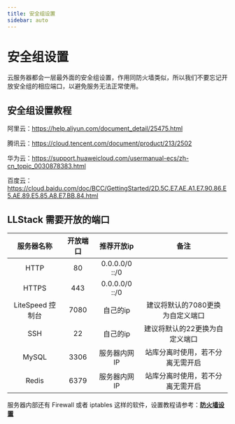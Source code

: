 ```yaml
---
title: 安全组设置
sidebar: auto
---
```


# 安全组设置

云服务器都会一层最外面的安全组设置，作用同防火墙类似，所以我们不要忘记开放安全组的相应端口，以避免服务无法正常使用。

## 安全组设置教程

阿里云：https://help.aliyun.com/document_detail/25475.html

腾讯云：https://cloud.tencent.com/document/product/213/2502

华为云：https://support.huaweicloud.com/usermanual-ecs/zh-cn_topic_0030878383.html

百度云：https://cloud.baidu.com/doc/BCC/GettingStarted/2D.5C.E7.AE.A1.E7.90.86.E5.AE.89.E5.85.A8.E7.BB.84.html

##  LLStack 需要开放的端口

|    服务器名称    | 开放端口 |   推荐开放ip    |               备注               |
| :--------------: | :------: | :-------------: | :------------------------------: |
|       HTTP       |    80    | 0.0.0.0/0  ::/0 |                                  |
|      HTTPS       |   443    | 0.0.0.0/0  ::/0 |                                  |
| LiteSpeed 控制台 |   7080   |    自己的ip     | 建议将默认的7080更换为自定义端口 |
|       SSH        |    22    |    自己的ip     |  建议将默认的22更换为自定义端口  |
|      MySQL       |   3306   |  服务器内网IP   | 站库分离时使用，若不分离无需开启 |
|      Redis       |   6379   |  服务器内网IP   | 站库分离时使用，若不分离无需开启 |

服务器内部还有 Firewall 或者 iptables 这样的软件，设置教程请参考：**[防火墙设置](/others/firewall.html)**